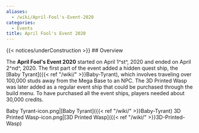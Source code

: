 ```yaml
---
aliases:
  - /wiki/April-Fool's-Event-2020
categories:
  - Events
title: April Fool's Event 2020
---
```


{{< notices/underConstruction >}} ## Overview

The **April Fool's Event 2020** started on April 1^st^, 2020 and ended on April 2^nd^, 2020. The first part of the event added a hidden quest ship, the [Baby Tyrant]({{< ref "/wiki/" >}}Baby-Tyrant), which involves traveling over 100,000 studs away from the Mega Base to an NPC. The 3D Printed Wasp was later added as a regular event ship that could be purchased through the build menu. To have purchased all the event ships, players needed about 30,000 credits.

Baby Tyrant-icon.png|[Baby Tyrant]({{< ref "/wiki/" >}}Baby-Tyrant) 3D Printed Wasp-icon.png|[3D Printed Wasp]({{< ref "/wiki/" >}}3D-Printed-Wasp)
